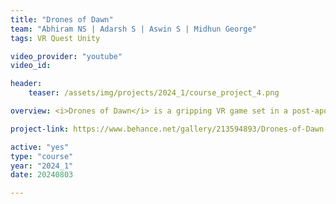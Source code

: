 ```yaml
---
title: "Drones of Dawn"
team: "Abhiram NS | Adarsh S | Aswin S | Midhun George"
tags: VR Quest Unity

video_provider: "youtube"
video_id:

header:
    teaser: /assets/img/projects/2024_1/course_project_4.png

overview: <i>Drones of Dawn</i> is a gripping VR game set in a post-apocalyptic world where robots have taken over. Players step into the shoes of a lone survivor navigating through a devastated city, tasked with collecting and guiding drones through dangerous underground tunnels. The goal is to safely transport these drones to a key location where they can be assembled into a powerful army to confront the robot overlords.<br><br>As players traverse the tunnels, they must overcome various obstacles by using strategic drone formations and quick reflexes. Each obstacle presents a unique challenge, demanding adaptability and precision. Use intuitive hand gestures to control and shape your drone swarm, offering a unique and engaging gameplay experience. Points are awarded based on the number of drones that successfully reach the endpoint, with higher scores achieved by preserving and delivering more drones. Efficient planning and expert use of drone controls are crucial for achieving top scores and preparing for the ultimate battle.

project-link: https://www.behance.net/gallery/213594893/Drones-of-Dawn-Gesture-controlled-VR-Game

active: "yes"
type: "course"
year: "2024_1"
date: 20240803

---
```

